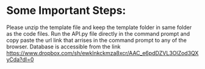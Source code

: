 # Some Important Steps:
Please unzip the template file and keep the template folder in same folder as the code files.
Run the API.py file directly in the command prompt and copy paste the url link that arrises in the command prompt to any of the browser.
Database is accessible from the link https://www.dropbox.com/sh/ewklnkckmza8xcr/AAC_e6pdDZVL3OlZod3QXyCda?dl=0
